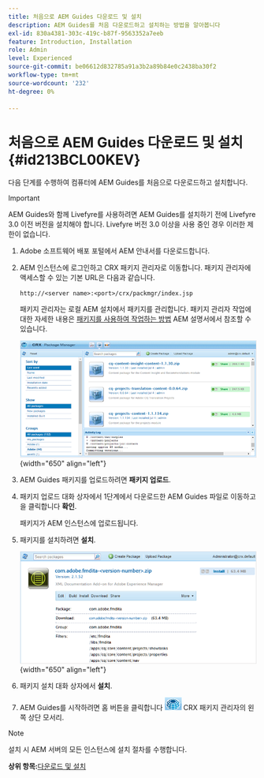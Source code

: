 ```yaml
---
title: 처음으로 AEM Guides 다운로드 및 설치
description: AEM Guides를 처음 다운로드하고 설치하는 방법을 알아봅니다
exl-id: 830a4381-303c-419c-b87f-9563352a7eeb
feature: Introduction, Installation
role: Admin
level: Experienced
source-git-commit: be06612d832785a91a3b2a89b84e0c2438ba30f2
workflow-type: tm+mt
source-wordcount: '232'
ht-degree: 0%

---
```


# 처음으로 AEM Guides 다운로드 및 설치 {#id213BCL00KEV}

다음 단계를 수행하여 컴퓨터에 AEM Guides를 처음으로 다운로드하고 설치합니다.

>[!IMPORTANT]
>
> AEM Guides와 함께 Livefyre를 사용하려면 AEM Guides를 설치하기 전에 Livefyre 3.0 이전 버전을 설치해야 합니다. Livefyre 버전 3.0 이상을 사용 중인 경우 이러한 제한이 없습니다.

1. Adobe 소프트웨어 배포 포털에서 AEM 안내서를 다운로드합니다.

1. AEM 인스턴스에 로그인하고 CRX 패키지 관리자로 이동합니다. 패키지 관리자에 액세스할 수 있는 기본 URL은 다음과 같습니다.

   ```http
   http://<server name>:<port>/crx/packmgr/index.jsp
   ```

   패키지 관리자는 로컬 AEM 설치에서 패키지를 관리합니다. 패키지 관리자 작업에 대한 자세한 내용은 [패키지를 사용하여 작업하는 방법](https://helpx.adobe.com/experience-manager/6-5/sites/administering/using/package-manager.html) AEM 설명서에서 참조할 수 있습니다.

   ![](assets/package-manager.png){width="650" align="left"}

1. AEM Guides 패키지를 업로드하려면 **패키지 업로드**.

1. 패키지 업로드 대화 상자에서 1단계에서 다운로드한 AEM Guides 파일로 이동하고 을 클릭합니다 **확인**.

   패키지가 AEM 인스턴스에 업로드됩니다.

1. 패키지를 설치하려면 **설치**.

   ![](assets/install-package.png){width="650" align="left"}

1. 패키지 설치 대화 상자에서 **설치**.

1. AEM Guides를 시작하려면 홈 버튼을 클릭합니다 ![](assets/home-button.png) CRX 패키지 관리자의 왼쪽 상단 모서리.


>[!NOTE]
>
> 설치 시 AEM 서버의 모든 인스턴스에 설치 절차를 수행합니다.

**상위 항목:**[&#x200B;다운로드 및 설치](download-install.md)
